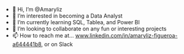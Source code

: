 - 👋 Hi, I’m @Amaryliz
- 👀 I’m interested in becoming a Data Analyst
- 🌱 I’m currently learning SQL, Tablea, and Power BI
- 💞️ I’m looking to collaborate on any fun or interesting projects
- 📫 How to reach me at... www.linkedin.com/in/amaryliz-figueroa-a644441b8, or on Slack

<!---
Amaryliz is a ✨ special ✨ repository because its `README.md` (this file) appears on your GitHub profile.
You can click the Preview link to take a look at your changes.
--->
